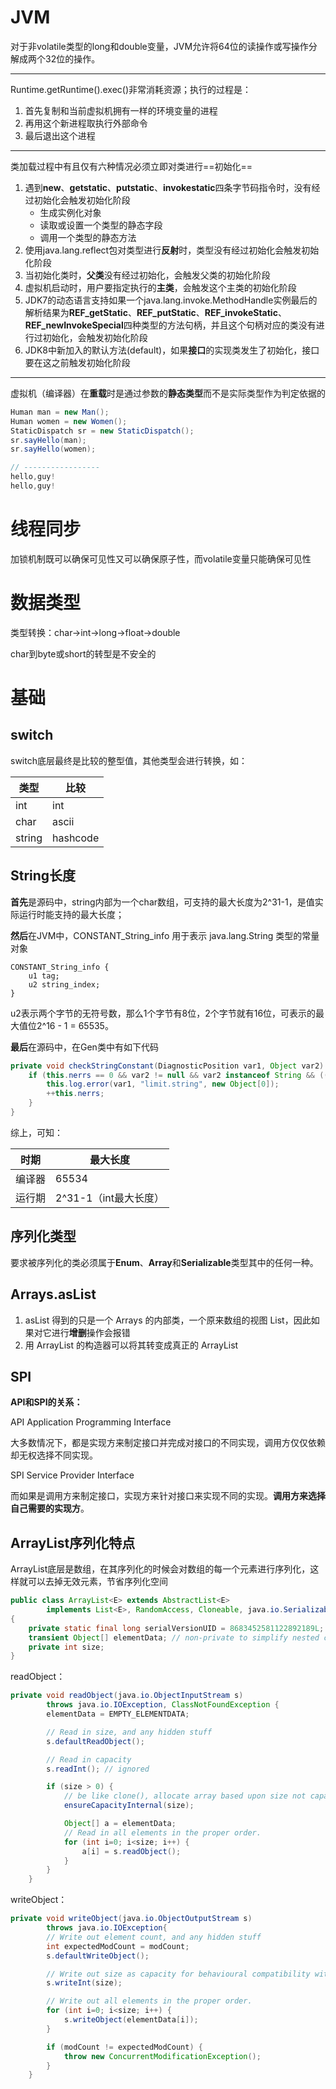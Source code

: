 # JVM

对于非volatile类型的long和double变量，JVM允许将64位的读操作或写操作分解成两个32位的操作。

---

Runtime.getRuntime().exec()非常消耗资源；执行的过程是：

1. 首先复制和当前虚拟机拥有一样的环境变量的进程
2. 再用这个新进程取执行外部命令
3. 最后退出这个进程

---

类加载过程中有且仅有六种情况必须立即对类进行==初始化==

1. 遇到**new**、**getstatic**、**putstatic**、**invokestatic**四条字节码指令时，没有经过初始化会触发初始化阶段
   - 生成实例化对象
   - 读取或设置一个类型的静态字段
   - 调用一个类型的静态方法
2. 使用java.lang.reflect包对类型进行**反射**时，类型没有经过初始化会触发初始化阶段
3. 当初始化类时，**父类**没有经过初始化，会触发父类的初始化阶段
4. 虚拟机启动时，用户要指定执行的**主类**，会触发这个主类的初始化阶段
5. JDK7的动态语言支持如果一个java.lang.invoke.MethodHandle实例最后的解析结果为**REF_getStatic**、**REF_putStatic**、**REF_invokeStatic**、**REF_newInvokeSpecial**四种类型的方法句柄，并且这个句柄对应的类没有进行过初始化，会触发初始化阶段
6. JDK8中新加入的默认方法(default)，如果**接口**的实现类发生了初始化，接口要在这之前触发初始化阶段

---

虚拟机（编译器）在**重载**时是通过参数的**静态类型**而不是实际类型作为判定依据的

```java
Human man = new Man();
Human women = new Women();
StaticDispatch sr = new StaticDispatch();
sr.sayHello(man);
sr.sayHello(women);

// -----------------
hello,guy!
hello,guy!
```

# 线程同步

加锁机制既可以确保可见性又可以确保原子性，而volatile变量只能确保可见性

# 数据类型

类型转换：char->int->long->float->double

char到byte或short的转型是不安全的

# 基础

## switch

switch底层最终是比较的整型值，其他类型会进行转换，如：

| 类型   | 比较     |
| ------ | -------- |
| int    | int      |
| char   | ascii    |
| string | hashcode |

## String长度

**首先**是源码中，string内部为一个char数组，可支持的最大长度为2^31-1，是值实际运行时能支持的最大长度；

**然后**在JVM中，CONSTANT_String_info 用于表示 java.lang.String 类型的常量对象

```
CONSTANT_String_info {
    u1 tag;
    u2 string_index;
}
```

u2表示两个字节的无符号数，那么1个字节有8位，2个字节就有16位，可表示的最大值位2^16 - 1 = 65535。

**最后**在源码中，在Gen类中有如下代码

```java
private void checkStringConstant(DiagnosticPosition var1, Object var2) {
    if (this.nerrs == 0 && var2 != null && var2 instanceof String && ((String)var2).length() >= 65535) {
        this.log.error(var1, "limit.string", new Object[0]);
        ++this.nerrs;
    }
}
```

综上，可知：

| 时期   | 最大长度              |
| ------ | --------------------- |
| 编译器 | 65534                 |
| 运行期 | 2^31-1（int最大长度） |

## 序列化类型

要求被序列化的类必须属于**Enum**、**Array**和**Serializable**类型其中的任何一种。



## Arrays.asList

1. asList 得到的只是一个 Arrays 的内部类，一个原来数组的视图 List，因此如果对它进行**增删**操作会报错
2. 用 ArrayList 的构造器可以将其转变成真正的 ArrayList



## SPI

**API和SPI的关系：**

API Application Programming Interface

大多数情况下，都是实现方来制定接口并完成对接口的不同实现，调用方仅仅依赖却无权选择不同实现。

SPI Service Provider Interface

而如果是调用方来制定接口，实现方来针对接口来实现不同的实现。**调用方来选择自己需要的实现方**。



## ArrayList序列化特点

ArrayList底层是数组，在其序列化的时候会对数组的每一个元素进行序列化，这样就可以去掉无效元素，节省序列化空间

```java
public class ArrayList<E> extends AbstractList<E>
        implements List<E>, RandomAccess, Cloneable, java.io.Serializable
{
    private static final long serialVersionUID = 8683452581122892189L;
    transient Object[] elementData; // non-private to simplify nested class access
    private int size;
}
```

readObject：

```java
private void readObject(java.io.ObjectInputStream s)
        throws java.io.IOException, ClassNotFoundException {
        elementData = EMPTY_ELEMENTDATA;

        // Read in size, and any hidden stuff
        s.defaultReadObject();

        // Read in capacity
        s.readInt(); // ignored

        if (size > 0) {
            // be like clone(), allocate array based upon size not capacity
            ensureCapacityInternal(size);

            Object[] a = elementData;
            // Read in all elements in the proper order.
            for (int i=0; i<size; i++) {
                a[i] = s.readObject();
            }
        }
    }
```

writeObject：

```java
private void writeObject(java.io.ObjectOutputStream s)
        throws java.io.IOException{
        // Write out element count, and any hidden stuff
        int expectedModCount = modCount;
        s.defaultWriteObject();

        // Write out size as capacity for behavioural compatibility with clone()
        s.writeInt(size);

        // Write out all elements in the proper order.
        for (int i=0; i<size; i++) {
            s.writeObject(elementData[i]);
        }

        if (modCount != expectedModCount) {
            throw new ConcurrentModificationException();
        }
    }
```



